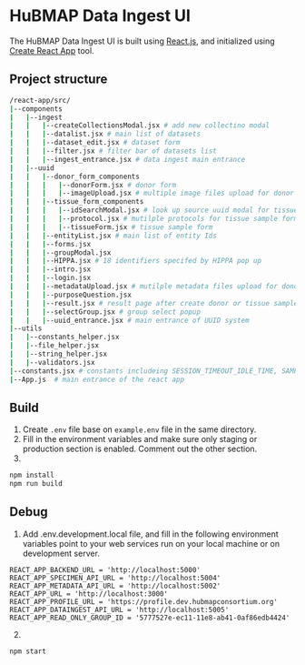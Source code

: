 # HuBMAP Data Ingest UI

The HuBMAP Data Ingest UI is built using [React.js](https://reactjs.org/), and initialized using [Create React App](https://create-react-app.dev/) tool.

## Project structure

```bash
/react-app/src/
|--components
|   |--ingest
|   |   |--createCollectionsModal.jsx # add new collectino modal
|   |   |--datalist.jsx # main list of datasets
|   |   |--dataset_edit.jsx # dataset form
|   |   |--filter.jsx # filter bar of datasets list
|   |   |--ingest_entrance.jsx # data ingest main entrance
|   |--uuid
|   |   |--donor_form_components
|   |   |   |--donorForm.jsx # donor form
|   |   |   |--imageUpload.jsx # multiple image files upload for donor form and tissue sample form
|   |   |--tissue_form_components
|   |   |   |--idSearchModal.jsx # look up source uuid modal for tissue sample form and dataset form
|   |   |   |--protocol.jsx # mutilple protocols for tissue sample form
|   |   |   |--tissueForm.jsx # tissue sample form
|   |   |--entityList.jsx # main list of entity Ids
|   |   |--forms.jsx
|   |   |--groupModal.jsx
|   |   |--HIPPA.jsx # 18 identifiers specifed by HIPPA pop up
|   |   |--intro.jsx
|   |   |--login.jsx
|   |   |--metadataUpload.jsx # mutilple metadata files upload for donor form and tissue sample form
|   |   |--purposeQuestion.jsx
|   |   |--result.jsx # result page after create donor or tissue sample
|   |   |--selectGroup.jsx # group select popup
|   |   |--uuid_entrance.jsx # main entrance of UUID system
|--utils
|   |--constants_helper.jsx
|   |--file_helper.jsx
|   |--string_helper.jsx
|   |--validators.jsx
|--constants.jsx # constants includeing SESSION_TIMEOUT_IDLE_TIME, SAMPLE_TYPES, ORGAN_TYPES
|--App.js  # main entrance of the react app
```

## Build

1. Create `.env` file base on `example.env` file in the same directory.
2. Fill in the environment variables and make sure only staging or production section is enabled. Comment out the other section.
3.

```bash
npm install
npm run build
```

## Debug

1. Add .env.development.local file, and fill in the following environment variables point to your web services run on your local machine or on development server.

```
REACT_APP_BACKEND_URL = 'http://localhost:5000'
REACT_APP_SPECIMEN_API_URL = 'http://localhost:5004'
REACT_APP_METADATA_API_URL = 'http://localhost:5002'
REACT_APP_URL = 'http://localhost:3000'
REACT_APP_PROFILE_URL = 'https://profile.dev.hubmapconsortium.org'
REACT_APP_DATAINGEST_API_URL = 'http://localhost:5005'
REACT_APP_READ_ONLY_GROUP_ID = '5777527e-ec11-11e8-ab41-0af86edb4424'
```

2.

```bash
npm start
```
